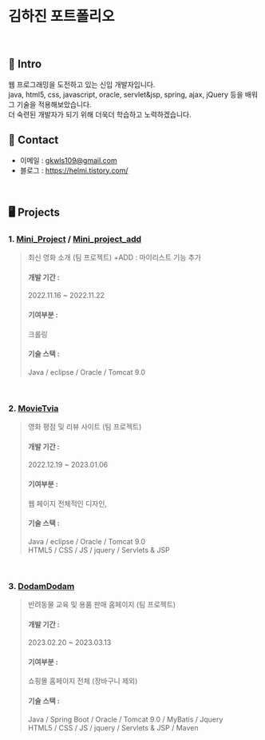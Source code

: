 # 김하진 포트폴리오

<br>

## 📌 Intro
웹 프로그래밍을 도전하고 있는 신입 개발자입니다. <br>
java, html5, css, javascript, oracle, servlet&jsp, spring, ajax, jQuery 등을 배워 그 기술을 적용해보았습니다. <br>
더 숙련된 개발자가 되기 위해 더욱더 학습하고 노력하겠습니다. <br>

## 📱 Contact
- 이메일 : gkwls109@gmail.com
- 블로그 : https://helmi.tistory.com/
</br>

## 🖥 Projects
### 1. [Mini_Project](https://github.com/helmijin/Mini_Project) / [Mini_project_add](https://github.com/helmijin/Mini_project_add)
> 최신 영화 소개 (팀 프로젝트) +ADD : 마이리스트 기능 추가   
>  #### 개발 기간 :
>  2022.11.16 ~ 2022.11.22
> 
>#### 기여부분 :  
> 크롤링
>
> #### 기술 스택 :  
> Java / eclipse / Oracle / Tomcat 9.0

<br>

### 2. [MovieTvia](https://github.com/helmijin/MovieTVia)
> 영화 평점 및 리뷰 사이트 (팀 프로젝트)  
>  #### 개발 기간 :
>  2022.12.19 ~ 2023.01.06
> 
> #### 기여부분 :  
> 웹 페이지 전체적인 디자인, 
>
> #### 기술 스택 :  
> Java / eclipse / Oracle / Tomcat 9.0  
> HTML5 / CSS / JS / jquery / Servlets & JSP

<br>

### 3. [DodamDodam](https://github.com/helmijin/DodamDodam)
> 반려동물 교육 및 용품 판매 홈페이지 (팀 프로젝트)  
>  #### 개발 기간 :
> 2023.02.20 ~ 2023.03.13
> 
> #### 기여부분 :  
> 쇼핑몰 홈페이지 전체 (장바구니 제외)
>
> #### 기술 스택 :  
> Java / Spring Boot / Oracle / Tomcat 9.0 / MyBatis / Jquery   
> HTML5 / CSS / JS / jquery / Servlets & JSP / Maven
